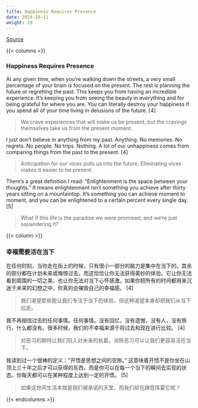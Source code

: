 ```yaml
---
title: Happiness Requires Presence
date: 2024-10-11
weight: 20
---
```


[Source](https://www.navalmanack.com/almanack-of-naval-ravikant/happiness-requires-presence)

{{< columns >}}

### Happiness Requires Presence

At any given time, when you’re walking down the streets, a very small percentage of your brain is focused on the present. The rest is planning the future or regretting the past. This keeps you from having an incredible experience. It’s keeping you from seeing the beauty in everything and for being grateful for where you are. You can literally destroy your happiness if you spend all of your time living in delusions of the future. [4]

> We crave experiences that will make us be present, but the cravings themselves take us from the present moment.

I just don’t believe in anything from my past. Anything. No memories. No regrets. No people. No trips. Nothing. A lot of our unhappiness comes from comparing things from the past to the present. [4]

> Anticipation for our vices pulls us into the future. Eliminating vices makes it easier to be present.

There’s a great definition I read: “Enlightenment is the space between your thoughts.” It means enlightenment isn’t something you achieve after thirty years sitting on a mountaintop. It’s something you can achieve moment to moment, and you can be enlightened to a certain percent every single day. [5]

> What if this life is the paradise we were promised, and we’re just squandering it?

{{< column >}}

### 幸福需要活在当下

在任何时刻，当你走在街上的时候，只有很小一部分的脑力是集中在当下的。其余的部分都在计划未来或悔恨过去。而这恰恰让你无法获得美妙的体验。它让你无法看到周围的一切之美，也让你无法对当下心怀感激。如果你把所有的时间都用来沉迷于未来的幻想之中，你真的会摧毁自己的幸福感。 [4]

> 我们渴望那些能让我们专注于当下的体验，但这种渴望本身却把我们从当下拉走。

我不再相信过去的任何事情。任何事情。没有回忆，没有遗憾，没有人，没有旅行，什么都没有。很多时候，我们的不幸福来源于将过去和现在进行比较。 [4]

> 对恶习的期待让我们陷入对未来的执着。消除恶习可以让我们更容易活在当下。

我读到过一个很棒的定义：“开悟是思想之间的空隙。” 这意味着开悟不是你坐在山顶上三十年之后才可以获得的东西，而是你可以在每一个当下的瞬间去实现的状态。你每天都可以在某种程度上达到一定的开悟。 [5]

> 如果这世间生活本就是我们被承诺的天堂，而我们却在肆意挥霍它呢？

{{< endcolumns >}}
